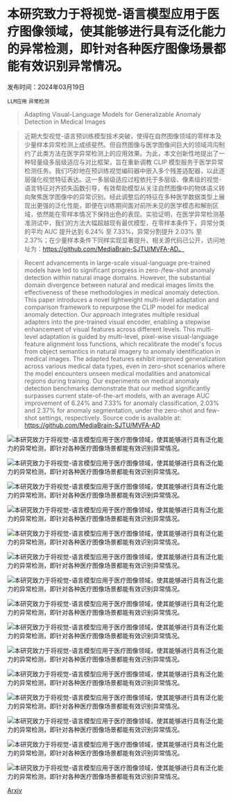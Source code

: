 # 本研究致力于将视觉-语言模型应用于医疗图像领域，使其能够进行具有泛化能力的异常检测，即针对各种医疗图像场景都能有效识别异常情况。

发布时间：2024年03月19日

`LLM应用` `异常检测`

> Adapting Visual-Language Models for Generalizable Anomaly Detection in Medical Images

> 近期大型视觉-语言预训练模型技术突破，使得在自然图像领域的零样本及少量样本异常检测上成绩斐然。但自然图像与医学图像间巨大的领域鸿沟制约了此类方法在医学异常检测上的应用效果。为此，本文创新性地提出了一种轻量级多层级适应与对比框架，旨在重新调教 CLIP 模型服务于医学异常检测任务。我们巧妙地在预训练视觉编码器中嵌入多个残差适配器，以此逐层强化视觉特征表达。这一多层级适应过程依托于多层级、像素级的视觉-语言特征对齐损失函数引导，有效帮助模型从关注自然图像中的物体语义转向聚焦医学图像中的异常识别。经此调整后的特征在多种医学数据类型上展现出更强的泛化性能，即便在训练期间面对前所未见的医学模态和解剖区域，依然能在零样本情况下保持出色的表现。实验证明，在医学异常检测基准测试中，我们的方法大幅超越现有最优模型，在零样本条件下，异常分类的平均 AUC 提升达到 6.24% 至 7.33%，异常分割提升 2.03% 至 2.37%；在少量样本条件下同样实现显著提升。相关源代码已公开，访问地址为：https://github.com/MediaBrain-SJTU/MVFA-AD。

> Recent advancements in large-scale visual-language pre-trained models have led to significant progress in zero-/few-shot anomaly detection within natural image domains. However, the substantial domain divergence between natural and medical images limits the effectiveness of these methodologies in medical anomaly detection. This paper introduces a novel lightweight multi-level adaptation and comparison framework to repurpose the CLIP model for medical anomaly detection. Our approach integrates multiple residual adapters into the pre-trained visual encoder, enabling a stepwise enhancement of visual features across different levels. This multi-level adaptation is guided by multi-level, pixel-wise visual-language feature alignment loss functions, which recalibrate the model's focus from object semantics in natural imagery to anomaly identification in medical images. The adapted features exhibit improved generalization across various medical data types, even in zero-shot scenarios where the model encounters unseen medical modalities and anatomical regions during training. Our experiments on medical anomaly detection benchmarks demonstrate that our method significantly surpasses current state-of-the-art models, with an average AUC improvement of 6.24% and 7.33% for anomaly classification, 2.03% and 2.37% for anomaly segmentation, under the zero-shot and few-shot settings, respectively. Source code is available at: https://github.com/MediaBrain-SJTU/MVFA-AD

![本研究致力于将视觉-语言模型应用于医疗图像领域，使其能够进行具有泛化能力的异常检测，即针对各种医疗图像场景都能有效识别异常情况。](../../../paper_images/2403.12570/x1.png)

![本研究致力于将视觉-语言模型应用于医疗图像领域，使其能够进行具有泛化能力的异常检测，即针对各种医疗图像场景都能有效识别异常情况。](../../../paper_images/2403.12570/x2.png)

![本研究致力于将视觉-语言模型应用于医疗图像领域，使其能够进行具有泛化能力的异常检测，即针对各种医疗图像场景都能有效识别异常情况。](../../../paper_images/2403.12570/x3.png)

![本研究致力于将视觉-语言模型应用于医疗图像领域，使其能够进行具有泛化能力的异常检测，即针对各种医疗图像场景都能有效识别异常情况。](../../../paper_images/2403.12570/x4.png)

![本研究致力于将视觉-语言模型应用于医疗图像领域，使其能够进行具有泛化能力的异常检测，即针对各种医疗图像场景都能有效识别异常情况。](../../../paper_images/2403.12570/x5.png)

![本研究致力于将视觉-语言模型应用于医疗图像领域，使其能够进行具有泛化能力的异常检测，即针对各种医疗图像场景都能有效识别异常情况。](../../../paper_images/2403.12570/x6.png)

![本研究致力于将视觉-语言模型应用于医疗图像领域，使其能够进行具有泛化能力的异常检测，即针对各种医疗图像场景都能有效识别异常情况。](../../../paper_images/2403.12570/x7.png)

![本研究致力于将视觉-语言模型应用于医疗图像领域，使其能够进行具有泛化能力的异常检测，即针对各种医疗图像场景都能有效识别异常情况。](../../../paper_images/2403.12570/x8.png)

![本研究致力于将视觉-语言模型应用于医疗图像领域，使其能够进行具有泛化能力的异常检测，即针对各种医疗图像场景都能有效识别异常情况。](../../../paper_images/2403.12570/x9.png)

![本研究致力于将视觉-语言模型应用于医疗图像领域，使其能够进行具有泛化能力的异常检测，即针对各种医疗图像场景都能有效识别异常情况。](../../../paper_images/2403.12570/x10.png)

![本研究致力于将视觉-语言模型应用于医疗图像领域，使其能够进行具有泛化能力的异常检测，即针对各种医疗图像场景都能有效识别异常情况。](../../../paper_images/2403.12570/x11.png)

![本研究致力于将视觉-语言模型应用于医疗图像领域，使其能够进行具有泛化能力的异常检测，即针对各种医疗图像场景都能有效识别异常情况。](../../../paper_images/2403.12570/x12.png)

![本研究致力于将视觉-语言模型应用于医疗图像领域，使其能够进行具有泛化能力的异常检测，即针对各种医疗图像场景都能有效识别异常情况。](../../../paper_images/2403.12570/x13.png)

![本研究致力于将视觉-语言模型应用于医疗图像领域，使其能够进行具有泛化能力的异常检测，即针对各种医疗图像场景都能有效识别异常情况。](../../../paper_images/2403.12570/x14.png)

![本研究致力于将视觉-语言模型应用于医疗图像领域，使其能够进行具有泛化能力的异常检测，即针对各种医疗图像场景都能有效识别异常情况。](../../../paper_images/2403.12570/x15.png)

[Arxiv](https://arxiv.org/abs/2403.12570)